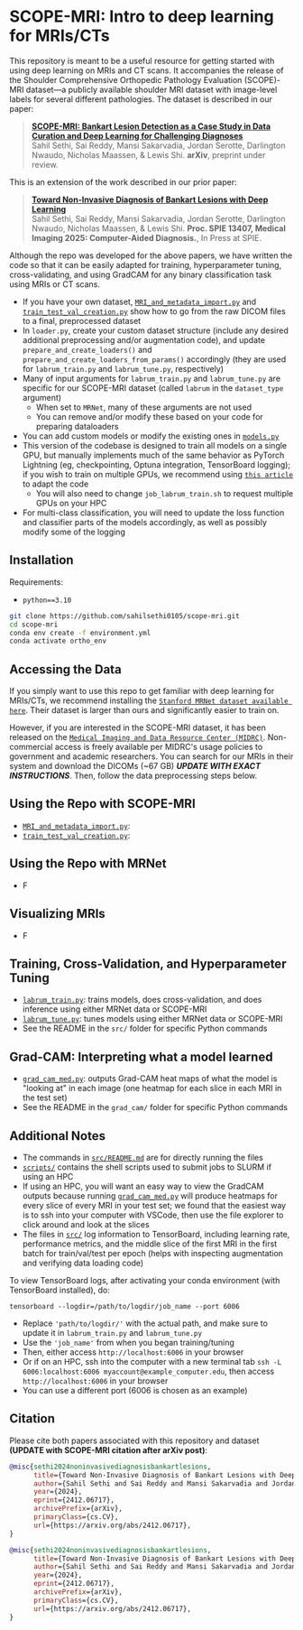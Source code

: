 # SCOPE-MRI: Intro to deep learning for MRIs/CTs
This repository is meant to be a useful resource for getting started with using deep learning on MRIs and CT scans. It accompanies the release of the Shoulder Comprehensive Orthopedic Pathology Evaluation (SCOPE)-MRI dataset—a publicly available shoulder MRI dataset with image-level labels for several different pathologies. The dataset is described in our paper:

> [**SCOPE-MRI: Bankart Lesion Detection as a Case Study in Data Curation and Deep Learning for Challenging Diagnoses**](...)<br/>
  Sahil Sethi, Sai Reddy, Mansi Sakarvadia, Jordan Serotte, Darlington Nwaudo, Nicholas Maassen, & Lewis Shi. <b>arXiv</b>, preprint under review.

This is an extension of the work described in our prior paper:

> [**Toward Non-Invasive Diagnosis of Bankart Lesions with Deep Learning**](https://arxiv.org/abs/2412.06717)<br/>
  Sahil Sethi, Sai Reddy, Mansi Sakarvadia, Jordan Serotte, Darlington Nwaudo, Nicholas Maassen, & Lewis Shi. <b>Proc. SPIE 13407, Medical Imaging 2025: Computer-Aided Diagnosis.</b>, In Press at SPIE.

Although the repo was developed for the above papers, we have written the code so that it can be easily adapted for training, hyperparameter tuning, cross-validating, and using GradCAM for any binary classification task using MRIs or CT scans. 
 - If you have your own dataset, [`MRI_and_metadata_import.py`](https://github.com/sahilsethi0105/scope-mri/blob/main/src/MRI_and_metadata_import.py) and [`train_test_val_creation.py`](https://github.com/sahilsethi0105/ortho_ml/blob/main/train_test_val_creation.py) show how to go from the raw DICOM files to a final, preprocessed dataset
 - In ```loader.py```, create your custom dataset structure (include any desired additional preprocessing and/or augmentation code), and update ```prepare_and_create_loaders()``` and ```prepare_and_create_loaders_from_params()``` accordingly (they are used for ```labrum_train.py``` and ```labrum_tune.py```, respectively)
 - Many of input arguments for ```labrum_train.py``` and ```labrum_tune.py``` are specific for our SCOPE-MRI dataset (called ```labrum``` in the ```dataset_type``` argument)
   - When set to ```MRNet```, many of these arguments are not used
   - You can remove and/or modify these based on your code for preparing dataloaders
 - You can add custom models or modify the existing ones in [`models.py`](https://github.com/sahilsethi0105/scope-mri/blob/main/src/models.py)
 - This version of the codebase is designed to train all models on a single GPU, but manually implements much of the same behavior as PyTorch Lightning (eg, checkpointing, Optuna integration, TensorBoard logging); if you wish to train on multiple GPUs, we recommend using [`this article`](https://lightning.ai/docs/pytorch/stable/starter/converting.html) to adapt the code 
   - You will also need to change ```job_labrum_train.sh``` to request multiple GPUs on your HPC
 - For multi-class classification, you will need to update the loss function and classifier parts of the models accordingly, as well as possibly modify some of the logging

## Installation

Requirements:

- `python==3.10`

```bash
git clone https://github.com/sahilsethi0105/scope-mri.git
cd scope-mri
conda env create -f environment.yml
conda activate ortho_env 
```

## Accessing the Data
If you simply want to use this repo to get familiar with deep learning for MRIs/CTs, we recommend installing the [`Stanford MRNet dataset available here`](https://stanfordmlgroup.github.io/competitions/mrnet/). Their dataset is larger than ours and significantly easier to train on. 

However, if you are interested in the SCOPE-MRI dataset, it has been released on the [`Medical Imaging and Data Resource Center (MIDRC)`](https://www.midrc.org/). Non-commercial access is freely available per MIDRC's usage policies to government and academic researchers. You can search for our MRIs in their system and download the DICOMs (~67 GB) _**UPDATE WITH EXACT INSTRUCTIONS**_. Then, follow the data preprocessing steps below. 

## Using the Repo with SCOPE-MRI
- [`MRI_and_metadata_import.py`](https://github.com/sahilsethi0105/scope-mri/blob/main/src/MRI_and_metadata_import.py):
- [`train_test_val_creation.py`](https://github.com/sahilsethi0105/ortho_ml/blob/main/train_test_val_creation.py):

## Using the Repo with MRNet
 - F

## Visualizing MRIs
 - F

## Training, Cross-Validation, and Hyperparameter Tuning
- [`labrum_train.py`](https://github.com/sahilsethi0105/scope-mri/blob/main/src/labrum_train.py): trains models, does cross-validation, and does inference using either MRNet data or SCOPE-MRI
- [`labrum_tune.py`](https://github.com/sahilsethi0105/scope-mri/blob/main/src/labrum_tune.py): tunes models using either MRNet data or SCOPE-MRI
- See the README in the ```src/``` folder for specific Python commands

## Grad-CAM: Interpreting what a model learned
- [`grad_cam_med.py`](https://github.com/sahilsethi0105/scope-mri/blob/grad_cam/grad_cam/grad_cam_med.py): outputs Grad-CAM heat maps of what the model is "looking at" in each image (one heatmap for each slice in each MRI in the test set)
- See the README in the ```grad_cam/``` folder for specific Python commands

## Additional Notes
 - The commands in [`src/README.md`](https://github.com/sahilsethi0105/scope-mri/tree/main/src#readme) are for directly running the files
 - [`scripts/`](https://github.com/sahilsethi0105/scope-mri/tree/main/scripts) contains the shell scripts used to submit jobs to SLURM if using an HPC
 -  If using an HPC, you will want an easy way to view the GradCAM outputs because running [`grad_cam_med.py`](https://github.com/sahilsethi0105/scope-mri/blob/main/grad_cam/grad_cam_med.py) will produce heatmaps for every slice of every MRI in your test set; we found that the easiest way is to ssh into your computer with VSCode, then use the file explorer to click around and look at the slices
 - The files in [`src/`](https://github.com/sahilsethi0105/scope-mri/tree/main/src) log information to TensorBoard, including learning rate, performance metrics, and the middle slice of the first MRI in the first batch for train/val/test per epoch (helps with inspecting augmentation and verifying data loading code)

  To view TensorBoard logs, after activating your conda environment (with TensorBoard installed), do:
  ```
  tensorboard --logdir=/path/to/logdir/job_name --port 6006
  ```
   - Replace ```'path/to/logdir/'``` with the actual path, and make sure to update it in ```labrum_train.py``` and ```labrum_tune.py ```
   - Use the ```'job_name'``` from when you began training/tuning
   - Then, either access ```http://localhost:6006``` in your browser
   - Or if on an HPC, ssh into the computer with a new terminal tab ```ssh -L 6006:localhost:6006 myaccount@example_computer.edu```, then access ```http://localhost:6006``` in your browser
   - You can use a different port (6006 is chosen as an example)

## Citation

Please cite both papers associated with this repository and dataset **(UPDATE with SCOPE-MRI citation after arXiv post)**:

```bibtex
@misc{sethi2024noninvasivediagnosisbankartlesions,
      title={Toward Non-Invasive Diagnosis of Bankart Lesions with Deep Learning}, 
      author={Sahil Sethi and Sai Reddy and Mansi Sakarvadia and Jordan Serotte and Darlington Nwaudo and Nicholas Maassen and Lewis Shi},
      year={2024},
      eprint={2412.06717},
      archivePrefix={arXiv},
      primaryClass={cs.CV},
      url={https://arxiv.org/abs/2412.06717}, 
}
```
```bibtex
@misc{sethi2024noninvasivediagnosisbankartlesions,
      title={Toward Non-Invasive Diagnosis of Bankart Lesions with Deep Learning}, 
      author={Sahil Sethi and Sai Reddy and Mansi Sakarvadia and Jordan Serotte and Darlington Nwaudo and Nicholas Maassen and Lewis Shi},
      year={2024},
      eprint={2412.06717},
      archivePrefix={arXiv},
      primaryClass={cs.CV},
      url={https://arxiv.org/abs/2412.06717}, 
}
```

